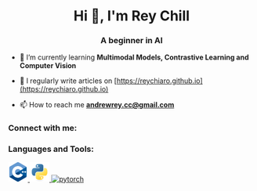 <h1 align="center">Hi 👋, I'm Rey Chill</h1>
<h3 align="center">A beginner in AI</h3>

- 🌱 I’m currently learning **Multimodal Models, Contrastive Learning and Computer Vision**

- 📝 I regularly write articles on [https://reychiaro.github.io](https://reychiaro.github.io)

- 📫 How to reach me **andrewrey.cc@gmail.com**

<h3 align="left">Connect with me:</h3>
<p align="left">
</p>

<h3 align="left">Languages and Tools:</h3>
<p align="left"> <a href="https://www.w3schools.com/cpp/" target="_blank" rel="noreferrer"> <img src="https://raw.githubusercontent.com/devicons/devicon/master/icons/cplusplus/cplusplus-original.svg" alt="cplusplus" width="40" height="40"/> </a> <a href="https://www.python.org" target="_blank" rel="noreferrer"> <img src="https://raw.githubusercontent.com/devicons/devicon/master/icons/python/python-original.svg" alt="python" width="40" height="40"/> </a> <a href="https://pytorch.org/" target="_blank" rel="noreferrer"> <img src="https://www.vectorlogo.zone/logos/pytorch/pytorch-icon.svg" alt="pytorch" width="40" height="40"/> </a> </p>
